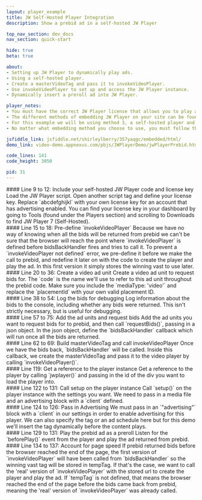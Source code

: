 ```yaml
---
layout: player_example
title: JW Self-Hosted Player Integration
description: Show a prebid ad in a self-hosted JW Player

top_nav_section: dev_docs
nav_section: quick-start

hide: true
beta: true

about:
- Setting up JW Player to dynamically play ads.
- Using a self-hosted player.
- Create a masterVideoTag and pass it to invokeVideoPlayer.
- Use invokeVideoPlayer to set up and access the JW Player instance.
- Dynamically insert a preroll ad into JW Player.

player_notes:
- You must have the correct JW Player license that allows you to play advertising.
- The different methods of embedding JW Player on your site can be found <a href="https://support.jwplayer.com/customer/portal/articles/1406723-mp4-video-embed">here</a>. 
- For this example we will be using method 3, a self-hosted player and JW Platform hosted content. To see an example using the cloud-hosted player, click <a href="/dev-docs/examples/jw-cloud-example.html">here</a>.
- No matter what embedding method you choose to use, you must follow the <b>custom embed</b> instructions. You cannot use the single-line embed.

jsfiddle_link: jsfiddle.net/shirleylberry/357yaqgc/embedded/html/
demo_link: video-demo.appnexus.com/pbjs/JWPlayerDemo/jwPlayerPrebid.html

code_lines: 141
code_height: 3050

pid: 31
---
```

<div markdown="1" style="top:175px" class="pl-doc-entry">
#### Line 9 to 12: Include your self-hosted JW Player code and license key
Load the JW Player script. Open another script tag and define your license key. Replace `abcdefghijkl` with your own license key for an account that has advertising enabled. You can find your license key in your dashboard by going to Tools (found under the Players section) and scrolling to Downloads to find JW Player 7 (Self-Hosted).
</div>

<div markdown="1" style="top:350px" class="pl-doc-entry">
#### Line 15 to 18: Pre-define `invokeVideoPlayer`
Because we have no way of knowing when all the bids will be returned from prebid we can't be sure that the browser will reach the point where `invokeVideoPlayer` is defined before bidsBackHandler fires and tries to call it. To prevent a `invokeVideoPlayer not defined` error, we pre-define it before we make the call to prebid, and redefine it later on with the code to create the player and play the ad. In this first version it simply stores the winning vast to use later.
</div>

<div markdown="1" style="top:575px" class="pl-doc-entry">
#### Line 20 to 36: Create a video ad unit
Create a video ad unit to request bids for. The `code` is the name we'll use to refer to this ad unit throughout the prebid code. Make sure you include the `mediaType: 'video'` and replace the `placementId` with your own valid placement ID.
</div>

<div markdown="1" style="top:1000px" class="pl-doc-entry">
#### Line 38 to 54: Log the bids for debugging
Log information about the bids to the console, including whether any bids were returned. This isn't strictly necessary, but is useful for debugging.
</div>

<div markdown="1" style="top:1325px" class="pl-doc-entry">
#### Line 57 to 75: Add the ad units and request bids
Add the ad units you want to request bids for to prebid, and then call `requestBids()`, passing in a json object. In the json object, define the `bidsBackHandler` callback which will run once all the bids are returned.
</div>

<div markdown="1" style="top:1500px" class="pl-doc-entry">
#### Line 62 to 69: Build masterVideoTag and call invokeVideoPlayer
Once we have the bids back, `bidsBackHandler` will be called. Inside this callback, we create the masterVideoTag and pass it to the video player by calling `invokeVideoPlayer()`.
</div>

<div markdown="1" style="top:2475px" class="pl-doc-entry">
#### Line 119: Get a reference to the player instance
Get a reference to the player by calling `jwplayer()` and passing in the id of the div you want to load the player into.
</div>

<div markdown="1" style="top:2565px" class="pl-doc-entry">
#### Line 122 to 131: Call setup on the player instance
Call `setup()` on the player instance with the settings you want. We need to pass in a media file and an advertising block with a `client` defined.
</div>

<div markdown="1" style="top:2660px" class="pl-doc-entry">
#### Line 124 to 126: Pass in Advertising
We must pass in an `"advertising"` block with a `client` in our settings in order to enable advertising for this player. We can also specify the tag or an ad schedule here but for this demo we'll insert the tag dynamically before the content plays.
</div>

<div markdown="1" style="top:2770px" class="pl-doc-entry">
#### Line 129 to 131: Play the prebid ad as a preroll
Listen for the `beforePlay()` event from the player and play the ad returned from prebid.
</div>

<div markdown="1" style="top:2850px" class="pl-doc-entry">
#### Line 134 to 137: Account for page speed
If prebid returned bids before the browser reached the end of the page, the first version of `invokeVideoPlayer` will have been called from `bidsBackHandler` so the winning vast tag will be stored in tempTag. If that's the case, we want to call the 'real' version of `invokeVideoPlayer` with the stored url to create the player and play the ad. If `tempTag` is not defined, that means the browser reached the end of the page before the bids came back from prebid, meaning the 'real' version of `invokeVideoPlayer` was already called.
</div>

